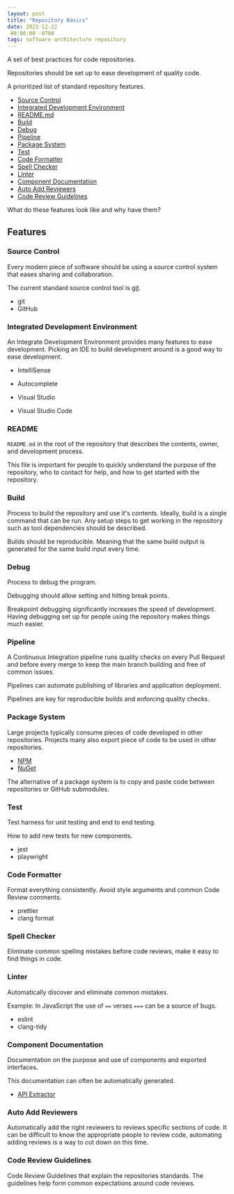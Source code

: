 ```yaml
---
layout: post
title: "Repository Basics"
date: 2022-12-22
 00:00:00 -0700
tags: software architecture repository
---
```


A set of best practices for code repositories.

Repositories should be set up to ease development of quality code.

A prioritized list of standard repository features.

- [Source Control](#source-control)
- [Integrated Development Environment](#integrated-development-environment)
- [README.md](#readme)
- [Build](#build)
- [Debug](#debug)
- [Pipeline](#pipeline)
- [Package System](#package-system)
- [Test](#test)
- [Code Formatter](#code-formatter)
- [Spell Checker](#code-formatter)
- [Linter](#linter)
- [Component Documentation](#component-documentation)
- [Auto Add Reviewers](#auto-add-reviewers)
- [Code Review Guidelines](#code-review-guidelines)



What do these features look like and why have them?

## Features

### Source Control

Every modern piece of software should be using a source control system that eases sharing and collaboration.

The current standard source control tool is [git](https://en.wikipedia.org/wiki/Git).

- git
- GitHub

### Integrated Development Environment

An Integrate Development Environment provides many features to ease development. Picking an IDE to build development around is a good way to ease development.

- IntelliSense
- Autocomplete

- Visual Studio
- Visual Studio Code

### README

`README.md` in the root of the repository that describes the contents, owner, and development process.

This file is important for people to quickly understand the purpose of the repository, who to contact for help, and how to get started with the repository.

### Build

Process to build the repository and use it's contents. Ideally, build is a single command that can be run. Any setup steps to get working in the repository such as tool dependencies should be described.

Builds should be reproducible. Meaning that the same build output is generated for the same build input every time.

### Debug

Process to debug the program.

Debugging should allow setting and hitting break points.

Breakpoint debugging significantly increases the speed of development. Having debugging set up for people using the repository makes things much easier.

### Pipeline

A Continuous Integration pipeline runs quality checks on every Pull Request and before every merge to keep the main branch building and free of common issues.

Pipelines can automate publishing of libraries and application deployment.

Pipelines are key for reproducible builds and enforcing quality checks.

### Package System

Large projects typically consume pieces of code developed in other repositories. Projects many also export piece of code to be used in other repositories.

- [NPM](https://en.wikipedia.org/wiki/Npm_(software))
- [NuGet](https://en.wikipedia.org/wiki/NuGet)

The alternative of a package system is to copy and paste code between repositories or GitHub submodules.

### Test

Test harness for unit testing and end to end testing.

How to add new tests for new components.

- jest
- playwright

### Code Formatter

Format everything consistently. Avoid style arguments and common Code Review comments.

- prettier
- clang format

### Spell Checker

Eliminate common spelling mistakes before code reviews, make it easy to find things in code.

### Linter

Automatically discover and eliminate common mistakes.

Example: In JavaScript the use of `==` verses `===` can be a source of bugs.

- eslint
- clang-tidy

### Component Documentation

Documentation on the purpose and use of components and exported interfaces.

This documentation can often be automatically generated.

- [API Extractor](https://api-extractor.com/pages/setup/generating_docs/)

### Auto Add Reviewers

Automatically add the right reviewers to reviews specific sections of code. It can be difficult to know the appropriate people to review code, automating adding reviews is a way to cut down on this time.

### Code Review Guidelines

Code Review Guidelines that explain the repositories standards. The guidelines help form common expectations around code reviews.
